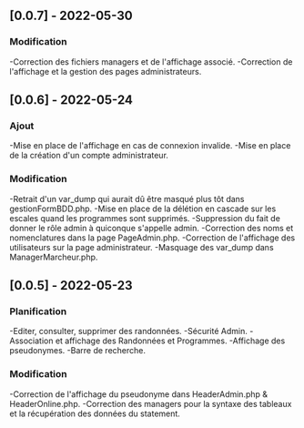 ## [0.0.7] - 2022-05-30
### Modification
-Correction des fichiers managers et de l'affichage associé.
-Correction de l'affichage et la gestion des pages administrateurs.

## [0.0.6] - 2022-05-24
### Ajout
-Mise en place de l'affichage en cas de connexion invalide.
-Mise en place de la création d'un compte administrateur.
### Modification
-Retrait d'un var_dump qui aurait dû être masqué plus tôt dans gestionFormBDD.php.
-Mise en place de la délétion en cascade sur les escales quand les programmes sont supprimés.
-Suppression du fait de donner le rôle admin à quiconque s'appelle admin.
-Correction des noms et nomenclatures dans la page PageAdmin.php.
-Correction de l'affichage des utilisateurs sur la page administrateur.
-Masquage des var_dump dans ManagerMarcheur.php.

## [0.0.5] - 2022-05-23
### Planification
-Editer, consulter, supprimer des randonnées.
-Sécurité Admin.
-Association et affichage des Randonnées et Programmes.
-Affichage des pseudonymes.
-Barre de recherche.
### Modification
-Correction de l'affichage du pseudonyme dans HeaderAdmin.php & HeaderOnline.php.
-Correction des managers pour la syntaxe des tableaux et la récupération des données du statement.